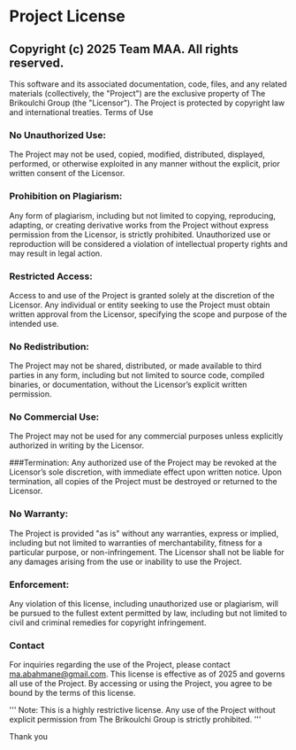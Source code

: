 # Project License
## Copyright (c) 2025 Team MAA. All rights reserved.

This software and its associated documentation, code, files, and any related materials (collectively, the "Project") are the exclusive property of The Brikoulchi Group (the "Licensor"). The Project is protected by copyright law and international treaties.
Terms of Use

### No Unauthorized Use: 
The Project may not be used, copied, modified, distributed, displayed, performed, or otherwise exploited in any manner without the explicit, prior written consent of the Licensor.

### Prohibition on Plagiarism:
Any form of plagiarism, including but not limited to copying, reproducing, adapting, or creating derivative works from the Project without express permission from the Licensor, is strictly prohibited. Unauthorized use or reproduction will be considered a violation of intellectual property rights and may result in legal action.

### Restricted Access: 
Access to and use of the Project is granted solely at the discretion of the Licensor. Any individual or entity seeking to use the Project must obtain written approval from the Licensor, specifying the scope and purpose of the intended use.

### No Redistribution: 
The Project may not be shared, distributed, or made available to third parties in any form, including but not limited to source code, compiled binaries, or documentation, without the Licensor’s explicit written permission.

### No Commercial Use: 
The Project may not be used for any commercial purposes unless explicitly authorized in writing by the Licensor.

###Termination: 
Any authorized use of the Project may be revoked at the Licensor’s sole discretion, with immediate effect upon written notice. Upon termination, all copies of the Project must be destroyed or returned to the Licensor.

### No Warranty: 
The Project is provided "as is" without any warranties, express or implied, including but not limited to warranties of merchantability, fitness for a particular purpose, or non-infringement. The Licensor shall not be liable for any damages arising from the use or inability to use the Project.

### Enforcement: 
Any violation of this license, including unauthorized use or plagiarism, will be pursued to the fullest extent permitted by law, including but not limited to civil and criminal remedies for copyright infringement.


### Contact
For inquiries regarding the use of the Project, please contact ma.abahmane@gmail.com.
This license is effective as of 2025 and governs all use of the Project. By accessing or using the Project, you agree to be bound by the terms of this license.

''' Note: This is a highly restrictive license. Any use of the Project without explicit permission from The Brikoulchi Group is strictly prohibited. '''


Thank you
